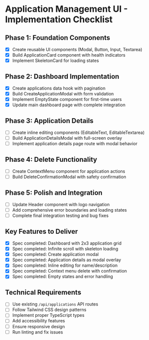 # Application Management UI - Implementation Checklist

## Phase 1: Foundation Components
- [x] Create reusable UI components (Modal, Button, Input, Textarea)
- [x] Build ApplicationCard component with health indicators
- [x] Implement SkeletonCard for loading states

## Phase 2: Dashboard Implementation  
- [x] Create applications data hook with pagination
- [x] Build CreateApplicationModal with form validation
- [x] Implement EmptyState component for first-time users
- [x] Update main dashboard page with complete integration

## Phase 3: Application Details
- [ ] Create inline editing components (EditableText, EditableTextarea)
- [ ] Build ApplicationDetailsModal with full-screen overlay
- [ ] Implement application details page route with modal behavior

## Phase 4: Delete Functionality
- [ ] Create ContextMenu component for application actions
- [ ] Build DeleteConfirmationModal with safety confirmation

## Phase 5: Polish and Integration
- [ ] Update Header component with logo navigation
- [ ] Add comprehensive error boundaries and loading states
- [ ] Complete final integration testing and bug fixes

## Key Features to Deliver
- [x] Spec completed: Dashboard with 2x3 application grid
- [x] Spec completed: Infinite scroll with skeleton loading
- [x] Spec completed: Create application modal
- [x] Spec completed: Application details as modal overlay
- [x] Spec completed: Inline editing for name/description
- [x] Spec completed: Context menu delete with confirmation
- [x] Spec completed: Empty states and error handling

## Technical Requirements
- [ ] Use existing `/api/applications` API routes
- [ ] Follow Tailwind CSS design patterns
- [ ] Implement proper TypeScript types
- [ ] Add accessibility features
- [ ] Ensure responsive design
- [ ] Run linting and fix issues